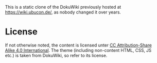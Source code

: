 This is a static clone of the DokuWiki previously hosted at <https://wiki.ubucon.de/>, as nobody changed it over years.

# License

If not otherwise noted, the content is licensed unter [CC Attribution-Share Alike 4.0 International](http://creativecommons.org/licenses/by-sa/4.0/). The theme (including non-content HTML, CSS, JS etc.) is taken from DokuWiki, so refer to its license.
